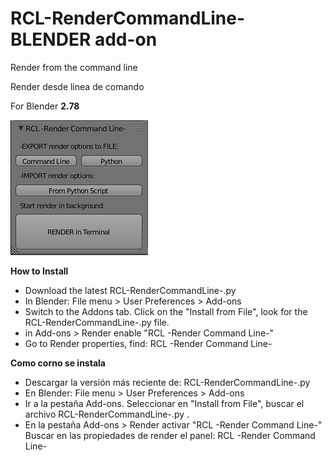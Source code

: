 # RCL-RenderCommandLine- BLENDER add-on  
Render from the command line

Render desde linea de comando

For Blender **2.78**

![](https://github.com/eLeDeTe-LoDeTanda/RCL-RenderCommandLine-/blob/master/RCL-RenderCommandLine-.png)


**How to Install**
* Download the latest RCL-RenderCommandLine-.py
* In Blender: File menu > User Preferences > Add-ons
* Switch to the Addons tab. Click on the "Install from File", look for the RCL-RenderCommandLine-.py file.
* in Add-ons > Render enable "RCL -Render Command Line-"
* Go to Render properties, find: RCL -Render Command Line-

**Como corno se instala**
* Descargar la versión más reciente de: RCL-RenderCommandLine-.py
* En Blender: File menu > User Preferences > Add-ons
* Ir a la pestaña Add-ons. Seleccionar en "Install from File", buscar el archivo RCL-RenderCommandLine-.py .
* En la pestaña Add-ons > Render activar "RCL -Render Command Line-"
Buscar en las propiedades de render el panel: RCL -Render Command Line-
